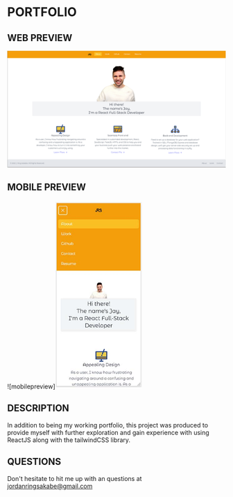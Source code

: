 # PORTFOLIO
## WEB PREVIEW
![webpreview](./src/Images/webpreview.png)
## MOBILE PREVIEW
![mobilepreview]<img src="./src/Images/mobilepreview.jpg" width="200">
## DESCRIPTION
In addition to being my working portfolio, this project was produced to provide myself with further exploration and gain experience with using ReactJS along with the tailwindCSS library. 

## QUESTIONS
Don't hesitate to hit me up with an questions at jordanringsakabe@gmail.com 


